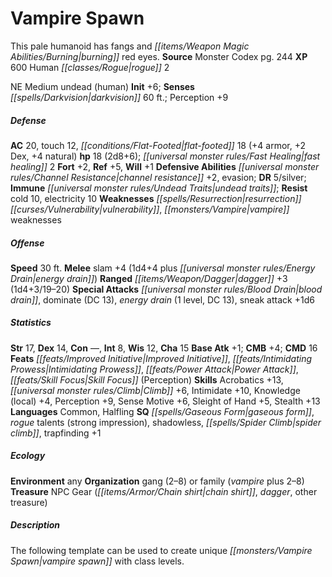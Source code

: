 ﻿---
cssclass: [monsters]
title1: Vampire Spawn
desc_short: This pale humanoid has fangs and burning red eyes.
title2: Vampire Spawn
CR: 2
sources:
- name: Monster Codex
  page: 244
  link: http://paizo.com/products/btpy9926?Pathfinder-Roleplaying-Game-Monster-Codex
XP: 600
race: Human
classes:
- rogue 2
alignment: NE
size: Medium
type: undead
subtypes:
- human
initiative:
  bonus: 6
senses:
  darkvision: 60
AC:
  AC: 20
  touch: 12
  flat_footed: 18
  components:
    armor: 4
    dex: 2
    natural: 4
HP:
  HP: 18
  long: 2d8+6
  fast_healing: 2
saves:
  fort: 2
  ref: 5
  will: 1
defensive_abilities:
- channel resistance +2
- evasion
DR:
- amount: 5
  weakness: silver
immunities:
- undead traits
resistances:
  cold: 10
  electricity: 10
weaknesses:
- resurrection vulnerability
- vampire weaknesses
speeds:
  base: 30
attacks:
  melee:
  - - text: slam +4 (1d4+4 plus energy drain)
      entries:
      - - damage: 1d4+4
        - effect: energy drain
      attack: slam
      bonus:
      - 4
  ranged:
  - - text: dagger +3 (1d4+3/19-20)
      entries:
      - - damage: 1d4+3
          crit_range: 19-20
      attack: dagger
      bonus:
      - 3
  special:
  - blood drain
  - dominate (DC 13)
  - energy drain (1 level, DC 13)
  - sneak attack +1d6
ability_scores:
  STR: 17
  DEX: 14
  CON:
  INT: 8
  WIS: 12
  CHA: 15
BAB: 1
CMB: 4
CMD: 16
feats:
- name: Improved Initiative
- name: Intimidating Prowess
- name: Power Attack
- is_bonus: true
  name: Skill Focus (Perception)
skills:
  Acrobatics: 13
  Climb: 6
  Intimidate: 10
  Knowledge (local): 4
  Perception: 9
  Sense Motive: 6
  Sleight of Hand: 5
  Stealth: 13
languages:
- Common
- Halfling
special_qualities:
- gaseous form
- rogue talents (strong impression)
- shadowless
- spider climb
- trapfinding +1
ecology:
  environment: any
  organization: gang (2-8) or family (vampire plus 2-8)
  treasure_type: NPC Gear
  treasure:
  - chain shirt
  - dagger
  - other treasure
desc_long: The following template can be used to create unique vampire spawn with
  class levels.

---

# Vampire Spawn
This pale humanoid has fangs and _[[items/Weapon Magic Abilities/Burning|burning]]_ red eyes.
**Source** Monster Codex pg. 244
**XP** 600
Human _[[classes/Rogue|rogue]]_ 2

NE Medium undead (human)
**Init** +6; **Senses** _[[spells/Darkvision|darkvision]]_ 60 ft.; Perception +9

##### Defense

**AC** 20, touch 12, _[[conditions/Flat-Footed|flat-footed]]_ 18 (+4 armor, +2 Dex, +4 natural)
**hp** 18 (2d8+6); _[[universal monster rules/Fast Healing|fast healing]]_ 2
**Fort** +2, **Ref** +5, **Will** +1
**Defensive Abilities** _[[universal monster rules/Channel Resistance|channel resistance]]_ +2, evasion; **DR** 5/silver; **Immune** _[[universal monster rules/Undead Traits|undead traits]]_; **Resist** cold 10, electricity 10
**Weaknesses** _[[spells/Resurrection|resurrection]]_ _[[curses/Vulnerability|vulnerability]]_, _[[monsters/Vampire|vampire]]_ weaknesses

##### Offense
**Speed** 30 ft.
**Melee** slam +4 (1d4+4 plus _[[universal monster rules/Energy Drain|energy drain]]_)
**Ranged** _[[items/Weapon/Dagger|dagger]]_ +3 (1d4+3/19–20)
**Special Attacks** _[[universal monster rules/Blood Drain|blood drain]]_, dominate (DC 13), _energy drain_ (1 level, DC 13), sneak attack +1d6

##### Statistics
**Str** 17, **Dex** 14, **Con** —, **Int** 8, **Wis** 12, **Cha** 15
**Base Atk** +1; **CMB** +4; **CMD** 16
**Feats** _[[feats/Improved Initiative|Improved Initiative]]_, _[[feats/Intimidating Prowess|Intimidating Prowess]]_, _[[feats/Power Attack|Power Attack]]_, _[[feats/Skill Focus|Skill Focus]]_ (Perception)
**Skills** Acrobatics +13, _[[universal monster rules/Climb|Climb]]_ +6, Intimidate +10, Knowledge (local) +4, Perception +9, Sense Motive +6, Sleight of Hand +5, Stealth +13
**Languages** Common, Halfling
**SQ** _[[spells/Gaseous Form|gaseous form]]_, _rogue_ talents (strong impression), shadowless, _[[spells/Spider Climb|spider climb]]_, trapfinding +1

##### Ecology

**Environment** any
**Organization** gang (2–8) or family (_vampire_ plus 2–8)
**Treasure** NPC Gear (_[[items/Armor/Chain shirt|chain shirt]]_, _dagger_, other treasure)

##### Description

The following template can be used to create unique _[[monsters/Vampire Spawn|vampire spawn]]_ with class levels.